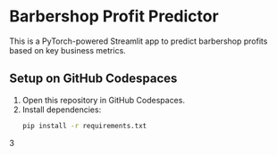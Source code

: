 # Barbershop Profit Predictor

This is a PyTorch-powered Streamlit app to predict barbershop profits based on key business metrics.

## Setup on GitHub Codespaces

1. Open this repository in GitHub Codespaces.
2. Install dependencies:
   ```sh
   pip install -r requirements.txt
3
